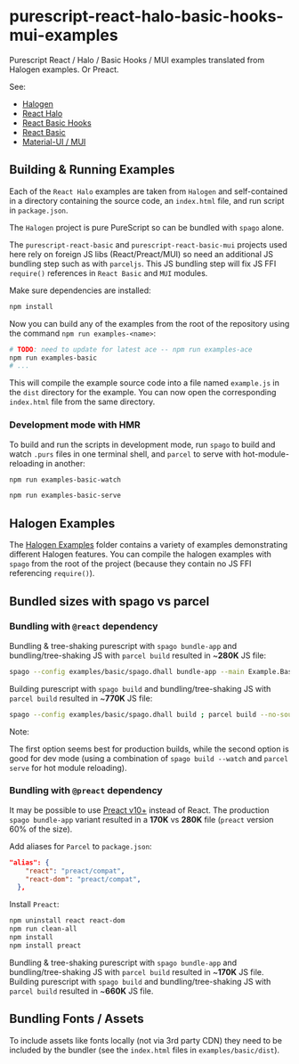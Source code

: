 # purescript-react-halo-basic-hooks-mui-examples

Purescript React / Halo / Basic Hooks / MUI examples translated from Halogen examples. Or Preact.

See:

* [Halogen](https://pursuit.purescript.org/packages/purescript-halogen)
* [React Halo](https://pursuit.purescript.org/packages/purescript-react-halo)
* [React Basic Hooks](https://pursuit.purescript.org/packages/purescript-react-basic-hooks)
* [React Basic](https://pursuit.purescript.org/packages/purescript-react-basic)
* [Material-UI / MUI](https://github.com/purescript-react-basic-mui/purescript-react-basic-mui)

## Building & Running Examples

Each of the `React Halo` examples are taken from `Halogen` and self-contained in a directory containing the source code, an `index.html` file, and run script in `package.json`.

The `Halogen` project is pure PureScript so can be bundled with `spago` alone.

The `purescript-react-basic` and `purescript-react-basic-mui` projects used here rely on foreign JS libs (React/Preact/MUI) so need an additional JS bundling step such as with `parceljs`.
This JS bundling step will fix JS FFI `require()` references in `React Basic` and `MUI` modules.

Make sure dependencies are installed:

```sh
npm install
```

Now you can build any of the examples from the root of the repository using the command `npm run examples-<name>`:

```sh
# TODO: need to update for latest ace -- npm run examples-ace
npm run examples-basic
# ...
```

This will compile the example source code into a file named `example.js` in the `dist` directory for the example. You can now open the corresponding `index.html` file from the same directory.

### Development mode with HMR

To build and run the scripts in development mode, run `spago` to build and watch `.purs` files in one terminal shell, and `parcel` to serve with hot-module-reloading in another:

```sh
npm run examples-basic-watch
```

```sh
npm run examples-basic-serve
```

## Halogen Examples

The [Halogen Examples](https://github.com/purescript-halogen/purescript-halogen/tree/master/examples) folder contains a variety of examples demonstrating different Halogen features. You can compile the halogen examples with `spago` from the root of the project (because they contain no JS FFI referencing `require()`).

## Bundled sizes with spago vs parcel

### Bundling with `@react` dependency

Bundling & tree-shaking purescript with `spago bundle-app` and bundling/tree-shaking JS with `parcel build` resulted in ~**280K** JS file:

```bash
spago --config examples/basic/spago.dhall bundle-app --main Example.Basic.Main --to examples/basic/dist/example.js ; parcel build --no-source-maps examples/basic/dist/index.html
```
Building purescript with `spago build` and bundling/tree-shaking JS with `parcel build` resulted in ~**770K** JS file:

```bash
spago --config examples/basic/spago.dhall build ; parcel build --no-source-maps examples/basic/dist/index.html
```
Note:

The first option seems best for production builds, while the second option is good for dev mode (using a combination of `spago build --watch` and `parcel serve` for hot module reloading).

### Bundling with `@preact` dependency

It may be possible to use [Preact v10+](https://preactjs.com/guide/v10/getting-started#best-practices-powered-by-preact-cli) instead of React.
The production `spago bundle-app` variant resulted in a **170K** vs **280K** file (`preact` version 60% of the size).

Add aliases for `Parcel` to `package.json`:
```json
"alias": {
    "react": "preact/compat",
    "react-dom": "preact/compat",
  },
```
Install `Preact`:
```bash
npm uninstall react react-dom
npm run clean-all
npm install
npm install preact
```

Bundling & tree-shaking purescript with `spago bundle-app` and bundling/tree-shaking JS with `parcel build` resulted in ~**170K** JS file.
Building purescript with `spago build` and bundling/tree-shaking JS with `parcel build` resulted in ~**660K** JS file.


## Bundling Fonts / Assets

To include assets like fonts locally (not via 3rd party CDN) they need to be included by the bundler (see the `index.html` files in `examples/basic/dist`).
